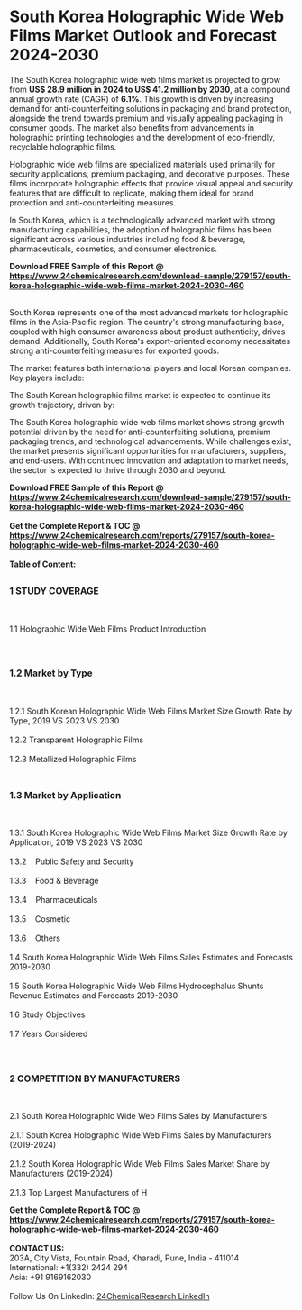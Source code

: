 <h1>South Korea Holographic Wide Web Films Market Outlook and Forecast 2024-2030</h1><p>The South Korea holographic wide web films market is projected to grow from <strong>US$ 28.9 million in 2024 to US$ 41.2 million by 2030</strong>, at a compound annual growth rate (CAGR) of <strong>6.1%</strong>. This growth is driven by increasing demand for anti-counterfeiting solutions in packaging and brand protection, alongside the trend towards premium and visually appealing packaging in consumer goods. The market also benefits from advancements in holographic printing technologies and the development of eco-friendly, recyclable holographic films.</p><p>Holographic wide web films are specialized materials used primarily for security applications, premium packaging, and decorative purposes. These films incorporate holographic effects that provide visual appeal and security features that are difficult to replicate, making them ideal for brand protection and anti-counterfeiting measures.</p><p>In South Korea, which is a technologically advanced market with strong manufacturing capabilities, the adoption of holographic films has been significant across various industries including food &amp; beverage, pharmaceuticals, cosmetics, and consumer electronics.</p><div><b>Download FREE Sample of this Report @ 
            <a href="https://www.24chemicalresearch.com/download-sample/279157/south-korea-holographic-wide-web-films-market-2024-2030-460">
            https://www.24chemicalresearch.com/download-sample/279157/south-korea-holographic-wide-web-films-market-2024-2030-460</a></b></div><br><p>South Korea represents one of the most advanced markets for holographic films in the Asia-Pacific region. The country's strong manufacturing base, coupled with high consumer awareness about product authenticity, drives demand. Additionally, South Korea's export-oriented economy necessitates strong anti-counterfeiting measures for exported goods.</p><p>The market features both international players and local Korean companies. Key players include:</p><p>The South Korean holographic films market is expected to continue its growth trajectory, driven by:</p><p>The South Korea holographic wide web films market shows strong growth potential driven by the need for anti-counterfeiting solutions, premium packaging trends, and technological advancements. While challenges exist, the market presents significant opportunities for manufacturers, suppliers, and end-users. With continued innovation and adaptation to market needs, the sector is expected to thrive through 2030 and beyond.</p><div><b>Download FREE Sample of this Report @ 
            <a href="https://www.24chemicalresearch.com/download-sample/279157/south-korea-holographic-wide-web-films-market-2024-2030-460">
            https://www.24chemicalresearch.com/download-sample/279157/south-korea-holographic-wide-web-films-market-2024-2030-460</a></b></div><br><div><b>Get the Complete Report & TOC @ 
            <a href="https://www.24chemicalresearch.com/reports/279157/south-korea-holographic-wide-web-films-market-2024-2030-460">
            https://www.24chemicalresearch.com/reports/279157/south-korea-holographic-wide-web-films-market-2024-2030-460</a></b></div><br>
            <b>Table of Content:</b><p><h2><span style="font-size:16px"><strong>1 STUDY COVERAGE</strong></span></h2><br />
<p>1.1 Holographic Wide Web Films Product Introduction</p><br />
<h2><span style="font-size:16px"><strong>1.2 Market by Type</strong></span></h2><br />
<p>1.2.1 South Korean Holographic Wide Web Films Market Size Growth Rate by Type, 2019 VS 2023 VS 2030<br /><br />
1.2.2 Transparent Holographic Films&nbsp;&nbsp; &nbsp;<br /><br />
1.2.3 Metallized Holographic Films<br /><br />
<h2><span style="font-size:16px"><strong>1.3 Market by Application</strong></span></h2><br />
<p>1.3.1 South Korea Holographic Wide Web Films Market Size Growth Rate by Application, 2019 VS 2023 VS 2030<br /><br />
1.3.2&nbsp;&nbsp; &nbsp;Public Safety and Security<br /><br />
1.3.3&nbsp;&nbsp; &nbsp;Food & Beverage<br /><br />
1.3.4&nbsp;&nbsp; &nbsp;Pharmaceuticals<br /><br />
1.3.5&nbsp;&nbsp; &nbsp;Cosmetic<br /><br />
1.3.6&nbsp;&nbsp; &nbsp;Others<br /><br />
1.4 South Korea Holographic Wide Web Films Sales Estimates and Forecasts 2019-2030<br /><br />
1.5 South Korea Holographic Wide Web Films Hydrocephalus Shunts Revenue Estimates and Forecasts 2019-2030<br /><br />
1.6 Study Objectives<br /><br />
1.7 Years Considered</p><br />
<h2><span style="font-size:16px"><strong>2 COMPETITION BY MANUFACTURERS</strong></span></h2><br />
<p>2.1 South Korea Holographic Wide Web Films Sales by Manufacturers<br /><br />
2.1.1 South Korea Holographic Wide Web Films Sales by Manufacturers (2019-2024)<br /><br />
2.1.2 South Korea Holographic Wide Web Films Sales Market Share by Manufacturers (2019-2024)<br /><br />
2.1.3 Top Largest Manufacturers of H</p><div><b>Get the Complete Report & TOC @ 
            <a href="https://www.24chemicalresearch.com/reports/279157/south-korea-holographic-wide-web-films-market-2024-2030-460">
            https://www.24chemicalresearch.com/reports/279157/south-korea-holographic-wide-web-films-market-2024-2030-460</a></b></div><br><b>CONTACT US:</b><br>
            203A, City Vista, Fountain Road, Kharadi, Pune, India - 411014<br>
            International: +1(332) 2424 294<br>
            Asia: +91 9169162030 <br><br>
            Follow Us On LinkedIn: <a href="https://www.linkedin.com/company/24chemicalresearch/">24ChemicalResearch LinkedIn</a>